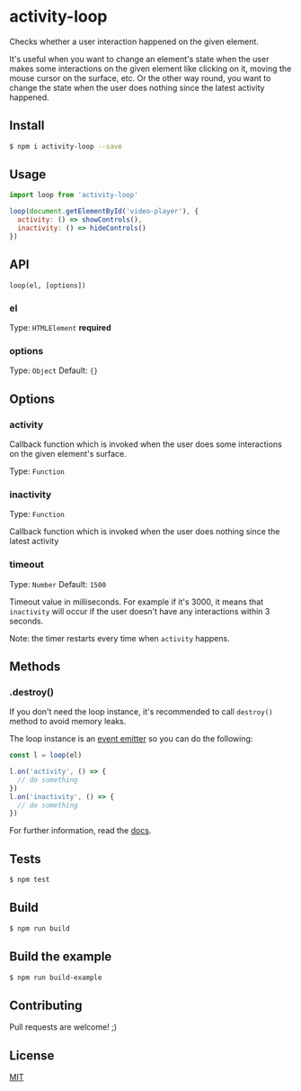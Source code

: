 activity-loop
===============

Checks whether a user interaction happened on the given element.

It's useful when you want to change an element's state when the user makes some interactions on the given element like clicking on it, moving the mouse cursor on the surface, etc. Or the other way round, you want to change the state when the user does nothing since the latest activity happened.

## Install

```sh
$ npm i activity-loop --save
```

## Usage

```js
import loop from 'activity-loop'

loop(document.getElementById('video-player'), {
  activity: () => showControls(),
  inactivity: () => hideControls()
})

```

## API

`loop(el, [options])`

### el

Type: `HTMLElement`
**required**

### options

Type: `Object`
Default: `{}`

## Options

### activity

Callback function which is invoked when the user does some interactions on the given element's surface.

Type: `Function`

### inactivity

Type: `Function`

Callback function which is invoked when the user does nothing since the latest activity

### timeout

Type: `Number`
Default: `1500`

Timeout value in milliseconds. For example if it's 3000, it means that `inactivity` will occur if the user doesn't have any interactions within 3 seconds.

Note: the timer restarts every time when `activity` happens.

## Methods

### .destroy()

If you don't need the loop instance, it's recommended to call `destroy()` method to avoid memory leaks.


The loop instance is an [event emitter](https://nodejs.org/api/events.html) so you can do the following:

```js
const l = loop(el)

l.on('activity', () => {
  // do something
})
l.on('inactivity', () => {
  // do something
})
```

For further information, read the [docs](https://nodejs.org/api/events.html).

## Tests

```sh
$ npm test
```

## Build

```sh
$ npm run build
```

## Build the example

```sh
$ npm run build-example
```

## Contributing

Pull requests are welcome! ;)

## License

[MIT](LICENSE)
